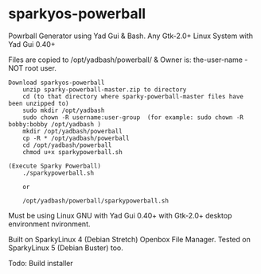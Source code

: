 # sparkyos-powerball
Powrball Generator using Yad Gui &amp; Bash.  Any Gtk-2.0+ Linux System with Yad Gui 0.40+

Files are copied to /opt/yadbash/powerball/  & Owner is: the-user-name - NOT root user.

    Download sparkyos-powerball
        unzip sparky-powerball-master.zip to directory
        cd (to that directory where sparky-powerball-master files have been unzipped to)
        sudo mkdir /opt/yadbash
        sudo chown -R username:user-group  (for example: sudo chown -R bobby:bobby /opt/yadbash )
        mkdir /opt/yadbash/powerball
        cp -R * /opt/yadbash/powerball
        cd /opt/yadbash/powerball
        chmod u+x sparkypowerball.sh
    
    (Execute Sparky Powerball)
        ./sparkypowerball.sh
    
        or
        
        /opt/yadbash/powerball/sparkypowerball.sh
    

Must be using Linux GNU with Yad Gui 0.40+ with Gtk-2.0+ desktop environment
nvironment.

Built on SparkyLinux 4 (Debian Stretch) Openbox File Manager. Tested on SparkyLinux 5 (Debian Buster) too.

Todo: Build installer


